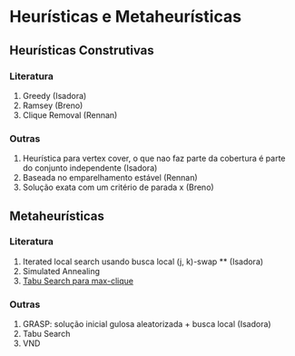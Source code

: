 # Heurísticas e Metaheurísticas

## Heurísticas Construtivas
### Literatura
1. Greedy (Isadora)
1. Ramsey (Breno)
1. Clique Removal (Rennan)
### Outras
1. Heurística para vertex cover, o que nao faz parte da cobertura é parte do conjunto independente (Isadora)
1. Baseada no emparelhamento estável (Rennan)
1. Solução exata com um critério de parada x (Breno)

## Metaheurísticas
### Literatura
1. Iterated local search usando busca local (j, k)-swap **  (Isadora)
1. Simulated Annealing
1. [Tabu Search para max-clique](http://citeseerx.ist.psu.edu/viewdoc/download?doi=10.1.1.57.4711&rep=rep1&type=pdf)

### Outras
1. GRASP: solução inicial gulosa aleatorizada + busca local  (Isadora)
1. Tabu Search
1. VND

